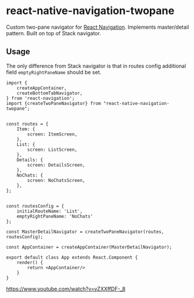 # react-native-navigation-twopane

Custom two-pane navigator for [React Navigation](https://reactnavigation.org/). Implements master/detail pattern. Built on top of Stack navigator.

## Usage
The only difference from Stack navigator is that in routes config additional field `emptyRightPaneName` should be set.

```
import {
    createAppContainer,
    createBottomTabNavigator,
} from 'react-navigation'; 
import {createTwoPaneNavigator} from "react-native-navigation-twopane";


const routes = {
    Item: {
        screen: ItemScreen,
    },
    List: {
        screen: ListScreen,
    },
    Details: {
        screen: DetailsScreen,
    },
    NoChats: {
        screen: NoChatsScreen,
    },
};


const routesConfig = {
    initialRouteName: 'List',
    emptyRightPaneName: 'NoChats'
};

const MasterDetailNavigator = createTwoPaneNavigator(routes, routesConfig);

const AppContainer = createAppContainer(MasterDetailNavigator);

export default class App extends React.Component {
    render() {
        return <AppContainer/>
    }
}

```

https://www.youtube.com/watch?v=yZXXffDF-_8
